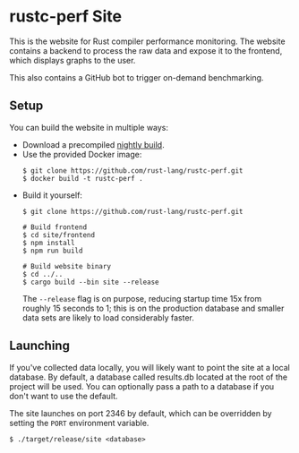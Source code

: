 # rustc-perf Site

This is the website for Rust compiler performance monitoring. The website
contains a backend to process the raw data and expose it to the frontend,
which displays graphs to the user.

This also contains a GitHub bot to trigger on-demand benchmarking.

## Setup
You can build the website in multiple ways:
- Download a precompiled [nightly build](https://github.com/rust-lang/rustc-perf/releases).
- Use the provided Docker image:
  ```console
  $ git clone https://github.com/rust-lang/rustc-perf.git
  $ docker build -t rustc-perf .
  ```
- Build it yourself:
  ```console
  $ git clone https://github.com/rust-lang/rustc-perf.git
  
  # Build frontend
  $ cd site/frontend
  $ npm install
  $ npm run build
  
  # Build website binary
  $ cd ../..
  $ cargo build --bin site --release
  ```
  The `--release` flag is on purpose, reducing startup time 15x from roughly 15
  seconds to 1; this is on the production database and smaller data sets are
  likely to load considerably faster.

## Launching

If you've collected data locally, you will likely want to point the site at a
local database. By default, a database called results.db located at the root of 
the project will be used. You can optionally pass a path to a database
if you don't want to use the default.

The site launches on port 2346 by default, which can be overridden by setting
the `PORT` environment variable.

```console
$ ./target/release/site <database>
```
